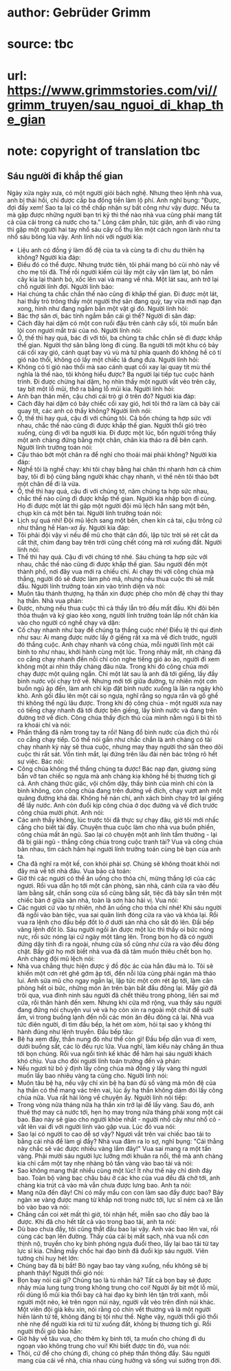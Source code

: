 # author: Gebrüder Grimm
# source: tbc
# url: https://www.grimmstories.com/vi//grimm_truyen/sau_nguoi_di_khap_the_gian
# note: copyright of translation tbc

## Sáu người đi khắp thế gian 

Ngày xửa ngày xưa, có một người giỏi bách nghệ. Nhưng theo lệnh nhà vua,
anh bị thải hồi, chỉ được cấp ba đồng tiền làm lộ phí. Anh nghĩ bụng:
"Được, đợi đấy xem! Sao ta lại có thể chấp nhận sự bất công như vậy
được. Nếu ta mà gặp được những người bạn tri kỷ thì thế nào nhà vua cũng
phải mang tất cả của cải trong cả nước cho ta."
Lòng căm phẫn, tức giận, anh đi vào rừng thì gặp một người hai tay nhổ
sáu cây cổ thụ lên một cách ngon lành như ta nhổ sáu bông lúa vậy. Anh
lính nói với người kia:
- Liệu anh có đồng ý làm đồ đệ của ta và cùng ta đi chu du thiên hạ
không?
Người kia đáp:
- Điều đó có thể được. Nhưng trước tiên, tôi phải mang bó củi nhỏ này về
cho mẹ tôi đã.
Thế rồi người kiếm củi lấy một cây vặn làm lạt, bó nắm cây kia lại thành
bó, xốc lên vai và mang về nhà. Một lát sau, anh trở lại chỗ người lính
đợi. Người lính bảo:
- Hai chúng ta chắc chắn thế nào cũng đi khắp thế gian.
Đi được một lát, hai thầy trò trông thấy một người thợ săn đang quỳ, tay
vừa mới nạp đạn xong, hình như đang ngắm bắn một vật gì đó.
Người lính hỏi:
- Bác thợ săn ơi, bác tính ngắm bắn cái gì thế?
Người đi săn đáp:
- Cách đây hai dặm có một con ruồi đậu trên cành cây sồi, tôi muốn bắn
lòi con ngươi mắt trái của nó.
Người lính nói:
- Ồ, thế thì hay quá, bác đi với tôi, ba chùng ta chắc chắn sẽ đi được
khắp thế gian.
Người thợ săn bằng lòng đi cùng. Ba người tới một khu có bảy cái cối xay
gió, cánh quạt bay vù vù mà tứ phía quanh đó không hề có tí gió nào
thổi, không có lấy một chiếc lá đung đưa. Người lính hỏi:
- Không có tí gió nào thổi mà sao cánh quạt cối xay lại quay tít mù thế
nghĩa là thế nào, tôi không hiểu được?
Ba người lại tiếp tục cuộc hành trình. Đi được chừng hai dặm, họ nhìn
thấy một người vắt vẻo trên cây, tay bịt một lỗ mũi, thở ra bằng lỗ mũi
kia. Người lính hỏi:
- Anh bạn thân mến, cậu chơi cái trò gì ở trên đó?
Người kia đáp:
- Cách đây hai dặm có bảy chiếc cối xay gió, hơi tôi thở ra làm cả bảy
cái quay tít, các anh có thấy không?
Người lính nói:
- Ồ, thế thì hay quá, cậu đi với chúng tôi. Cả bốn chúng ta hợp sức với
nhau, chắc thế nào cũng đi được khắp thế gian.
Người thổi gió trèo xuống, cùng đi với ba người kia. Đi được một lúc,
bốn người trống thấy một anh chàng đứng bằng một chân, chân kia tháo ra
để bên cạnh. Người lính trưởng toán nói:
- Cậu tháo bớt một chân ra để nghỉ cho thoải mái phải không?
Người kia đáp:
- Nghề tôi là nghề chạy: khi tôi chạy bằng hai chân thì nhanh hơn cả
chim bay, tôi đi bộ cũng bằng người khác chạy nhanh, vì thế nên tôi tháo
bớt một chân để đi là vừa.
- Ồ, thế thì hay quá, cậu đi với chúng tớ, năm chúng ta hợp sức nhau,
chắc thế nào cũng đi được khắp thế gian.
Người kia nhập bọn đi cùng. Họ đi được một lát thì gặp một người đội mũ
lệch hẳn sang một bên, chụp kín cả một bên tai. Người lính trưởng toán
nói:
- Lịch sự quá nhỉ! Đội mũ lệch sang một bên, chen kín cả tai, cậu trông
cứ như thằng hề Han-xơ ấy.
Người kia đáp:
- Tôi phải đội vậy vì nếu để mũ cho thật cân đối, lập tức trời sẽ rét
cắt da cắt thịt, chim đang bay trên trời cũng chết cóng mà rơi xuống
đất.
Người lính nói:
- Thế thì hay quá. Cậu đi với chúng tớ nhé. Sáu chúng ta hợp sức với
nhau, chắc thế nào cũng đi được khắp thế gian.
Sáu người đến một thành phố, nơi đây vua mới ra chiếu chỉ. Ai chạy thi
với công chúa mà thắng, người đó sẽ được làm phò mã, nhưng nếu thua cuộc
thì sẽ mất đầu.
Người lính trưởng toán xin vào trình diện và nói:
- Muôn tâu thánh thượng, hạ thần xin được phép cho môn đệ chạy thi thay
hạ thần.
Nhà vua phán:
- Được, nhưng nếu thua cuộc thì cả thầy lẫn trò đều mất đầu.
Khi đôi bên thỏa thuận và ký giao kèo xong, người lính trưởng toán lắp
nốt chân kia vào cho người có nghề chạy và dặn:
- Cố chạy nhanh như bay để chúng ta thắng cuộc nhé!
Điều lệ thi qui định như sau: Ai mang được nước lấy ở giếng rất xa mà về
đích trước, người đó thắng cuộc. Anh chạy nhanh và công chúa, mỗi người
lĩnh một cái bình to như nhau, khởi hành cùng một lúc. Trong nháy mắt,
nh chàng đã co cẳng chạy nhanh đến nỗi chỉ còn nghe tiếng gió ào ào,
người đi xem không một ai nhìn thấy chàng đâu nữa. Trong khi đó công
chúa mới chạy được một quãng ngắn. Chỉ một lát sau là anh đã tới giếng,
lấy đầy bình nước vội chạy trở về. Nhưng mới tới giữa đường, tự nhiên
một cơn buồn ngủ ập đến, làm anh chỉ kịp đặt bình nước xuống là lăn ra
ngáy khò khò. Anh gối đầu lên một cái sọ ngựa, nghĩ rằng sọ ngựa rắn và
gồ ghề thì không thể ngủ lâu được. Trong khi đó công chúa - một người
xưa nay có tiếng chạy nhanh đã tới được bên giếng, lấy bình nước và đang
trên đường trở về đích. Công chúa thấy địch thủ của mình nằm ngủ li bì
thì tỏ ra khoái chí và nói:
- Phần thắng đã nằm trong tay ta rồi!
Nàng đổ bình nước của địch thủ rồi co cẳng chạy tiếp.
Có thể nói gần như chắc chắn là anh chàng có tài chạy nhanh kỳ này sẽ
thua cuộc, nhưng may thay người thợ săn theo dõi cuộc thi rất sát. Vốn
tinh mắt, lại đứng trên lâu đài nên bác trông rõ hết sự việc. Bác nói:
- Công chúa không thể thắng chúng ta được!
Bác nạp đạn, giương súng bắn vỡ tan chiếc sọ ngựa mà anh chàng kia không
hề bị thương tích gì cả. Anh chàng thức giấc, vội chồm dậy, thấy bình
của mình chỉ còn là bình không, còn công chúa đang trên đường về đích,
chạy vượt anh một quãng đường khá dài. Không hề nản chí, anh xách bình
chạy trở lại giếng để lấy nước. Anh còn đuổi kịp công chúa ở dọc đường
và về đích trước công chúa mười phút.
Anh nói:
- Các anh thấy không, lúc trước tôi đã thực sự chạy đâu, giờ tôi mới
nhấc cẳng cho biết tài đấy.
Chuyện thua cuộc làm cho nhà vua buồn phiền, công chúa mất ăn ngủ. Sao
lại có chuyện một anh lính tầm thường - lại đã bị giải ngũ - thắng công
chúa trong cuộc tranh tài? Vua và công chúa bàn nhau, tìm cách hãm hại
người lính trưởng toán cùng bè bạn của anh ta.
- Cha đã nghĩ ra một kế, con khỏi phải sợ. Chúng sẽ không thoát khỏi nơi
đây mà về tới nhà đâu.
Vua bảo cả toán:
- Giờ thì các ngươi có thể ăn uống cho thỏa chí, mừng thắng lợi của các
ngươi.
Rồi vua dẫn họ tới một căn phòng, sàn nhà, cánh cửa ra vào đều làm bằng
sắt, chấn song cửa sổ cũng bằng sắt, tiệc đã bày sẵn trên một chiếc bàn
ở giữa sàn nhà, toàn là sơn hào hải vị.
Vua nói:
- Các ngươi cứ vào tự nhiên, nhớ ăn uống cho thỏa chí nhé!
Khi sáu người đã ngồi vào bàn tiệc, vua sai quân lính đóng cửa ra vào và
khóa lại. Rồi vua ra lệnh cho đầu bếp đốt lò ở dưới sàn nhà cho sắt đỏ
lên. Đầi bếp vâng lệnh đốt lò. Sáu người ngồi ăn được một lúc thì thấy
oi bức nóng nực, rồi sức nóng lại cứ ngày một tăng lên. Trong bọn họ đã
có người đứng dậy tính đi ra ngoài, nhưng cửa sổ cũng như cửa ra vào đều
đóng chặt. Bấy giờ họ mới biết nhà vua đã dã tâm muốn thiêu chết bọn
họ.
Anh chàng đội mũ lệch nói:
- Nhà vua chẳng thực hiện được ý đồ độc ác của hắn đâu mà lo. Tôi sẽ
khiến một cơn rét ghê gớm ập tới, đến nỗi lửa cũng phải ngán mà tháo
lui.
Anh sửa mũ cho ngay ngắn lại, lập tức một cơn rét ập tới, làm căn phòng
hết oi bức, những món ăn trên bàn bắt đầu đông lại.
Mấy giờ đã trôi qua, vua đinh ninh sáu người đã chết thiêu trong phòng,
liền sai mở cửa, rồi thân hành đến xem. Nhưng khi cửa mở rộng, vua thấy
sáu người đang đứng nói chuyện vui vẻ và họ còn xin ra ngoài một chút để
sưởi ấm, vì trong buồng lạnh đến nỗi các món ăn đều đông cả lại.
Nhà vua tức điên người, đi tìm đầu bếp, la hét om xòm, hỏi tại sao y
không thi hành đúng như lệnh truyền. Đầu bếp tâu:
- Bệ hạ xem đấy, thần nung đỏ như thế còn gì!
Đầu bếp dẫn vua đi xem, dưới buồng sắt, các lò đều rực lửa. Vua nghĩ,
làm kiểu này chẳng ăn thua tới bọn chúng.
Rồi vua ngồi tính kế khác để hãm hại sáu người khách khó chịu. Vua cho
đòi người lính toán trưởng đến và phán:
- Nếu ngươi từ bỏ ý định lấy công chúa mà đồng ý lấy vàng thì ngươi muốn
lấy bao nhiêu vàng ta cũng cho.
Người lính nói:
- Muôn tâu bệ hạ, nếu vậy chỉ xin bệ hạ ban đủ số vàng mà môn đệ của hạ
thần có thể mang vác trên vai, lúc ấy hạ thần không dám đòi lấy công
chúa nữa.
Vua rất hài lòng về chuyện ấy. Người lính nói tiếp:
- Trong vòng nửa tháng nữa hạ thần xin trở lại để lấy vàng.
Sau đó, anh thuê thợ may cả nước tới, hẹn họ may trong nửa tháng phải
xong một cái bao. Bao này sẽ giao cho người khỏe nhất - người nhổ cây
như nhổ cỏ - vắt lên vai đi với người lính vào gặp vua.
Lúc đó vua nói:
- Sao lại có người to cao dễ sợ vậy? Ngươi vắt trên vai chiếc bao tải to
bằng cái nhà để làm gì đấy?
Nhà vua đâm ra lo sợ, nghĩ bụng: "Cái thằng này chắc sẽ vác được nhiều
vàng lắm đây!"
Vua sai mang ra một tấn vàng. Phải mười sáu người lực lưỡng mới khuân ra
nổi, thế mà anh chàng kia chỉ cầm một tay nhẹ nhàng bỏ tấn vàng vào bao
tải và nói:
- Sao không mang thật nhiều cùng một lúc! Ít như thế này chỉ dính đáy
bao.
Toàn bộ vàng bạc châu báu ở các kho của vua đều đã chở tới, anh chàng
kia trút cả vào mà vẫn chưa được lưng bao.
Anh ta nói:
- Mang nữa đến đây! Chỉ có mấy mẩu con con làm sao đầy được bao?
Bảy ngàn xe vàng được mang từ khắp nơi trong nước tới, lực sĩ ném cả xe
lẫn bò vào bao và nói:
- Chẳng cần coi xét mất thì giờ, tôi nhận hết, miễn sao cho đầy bao là
được.
Khi đã cho hết tất cả vào trong bao tải, anh ta nói:
- Dù bao chưa đầy, tôi cũng thắt đầu bao lại vậy.
Anh vác bao lên vai, rồi cùng các bạn lên đường.
Thấy của cải bị mất sạch, nhà vua nổi cơn thịnh nộ, truyền cho kỵ binh
phóng ngựa đuổi theo, lấy lại bao tải từ tay lực sĩ kia.
Chẳng mấy chốc hai đạo binh đã đuổi kịp sáu người. Viên tướng chỉ huy
hét lớn:
- Chúng bay đã bị bắt! Bỏ ngay bao tay vàng xuống, nếu không sẽ bị phanh
thây!
Người thổi gió nói:
- Bọn bay nói cái gì? Chúng tao là tù nhân hả? Tất cả bọn bay sẽ được
nhảy múa lung tung trong không trung cho coi!
Người ấy bịt một lỗ mũi, rồi dùng lỗ mũi kia thổi bay cả hai đạo kỵ binh
lên tận trời xanh, mỗi người một nẻo, kẻ trên ngọn núi này, người vắt
vẻo trên đỉnh núi khác.
Một viên đội già kêu xin, nói rằng có chín vết thương và là một người
hiền lành tử tế, không đáng bị tội như thế. Nghe vậy, người thổi gió
thổi nhè nhẹ để người kia rơi từ từ xuống đất, không bị thương tích gì.
Rồi người thổi gió bảo hắn:
- Giờ hãy về tâu vua, cho thêm kỵ binh tới, ta muốn cho chúng đi du
ngoạn vào không trung cho vui!
Khi biết được tin đó, vua nói:
- Thôi, cứ để cho chúng đi, chúng có phép thần thông đấy.
Sáu người mang của cải về nhà, chia nhau cùng hưởng và sống vui sướng
trọn đời.
